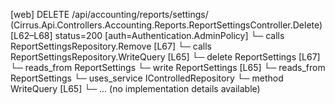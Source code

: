[web] DELETE /api/accounting/reports/settings/  (Cirrus.Api.Controllers.Accounting.Reports.ReportSettingsController.Delete)  [L62–L68] status=200 [auth=Authentication.AdminPolicy]
  └─ calls ReportSettingsRepository.Remove [L67]
  └─ calls ReportSettingsRepository.WriteQuery [L65]
  └─ delete ReportSettings [L67]
    └─ reads_from ReportSettings
  └─ write ReportSettings [L65]
    └─ reads_from ReportSettings
  └─ uses_service IControlledRepository<ReportSettings>
    └─ method WriteQuery [L65]
      └─ ... (no implementation details available)

